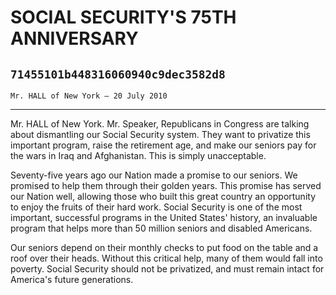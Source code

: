 # SOCIAL SECURITY'S 75TH ANNIVERSARY
## `71455101b448316060940c9dec3582d8`
`Mr. HALL of New York — 20 July 2010`

---


Mr. HALL of New York. Mr. Speaker, Republicans in Congress are 
talking about dismantling our Social Security system. They want to 
privatize this important program, raise the retirement age, and make 
our seniors pay for the wars in Iraq and Afghanistan. This is simply 
unacceptable.

Seventy-five years ago our Nation made a promise to our seniors. We 
promised to help them through their golden years. This promise has 
served our Nation well, allowing those who built this great country an 
opportunity to enjoy the fruits of their hard work. Social Security is 
one of the most important, successful programs in the United States' 
history, an invaluable program that helps more than 50 million seniors 
and disabled Americans.

Our seniors depend on their monthly checks to put food on the table 
and a roof over their heads. Without this critical help, many of them 
would fall into poverty. Social Security should not be privatized, and 
must remain intact for America's future generations.

